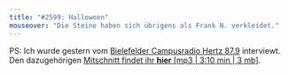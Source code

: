 ```yaml
---
title: "#2599: Halloween"
mouseover: "Die Steine haben sich übrigens als Frank N. verkleidet."
---
```


PS:
Ich wurde gestern vom <a href="http://www.radiohertz.de/beta-site/2012/10/30/der-morgen-am-dienstag-23-10-2012/" title="Radio Hertz">Bielefelder Campusradio Hertz 87.9</a> interviewt. Den dazugehörigen <a href="http://fonflatter.de/dateien/20121030_interview_mit_radiohertz.mp3" title="Interview Hertz 20121030">Mitschnitt findet ihr <strong>hier</strong> [mp3 | 3:10 min | 3 mb]</a>.

